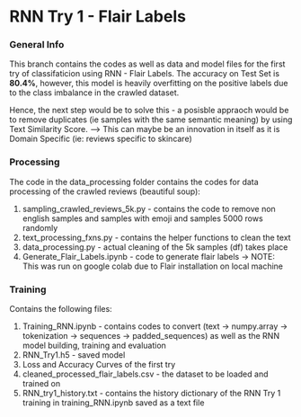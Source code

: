 # RNN Try 1 - Flair Labels

### General Info

This branch contains the codes as well as data and model files for the first try of classifaticion using RNN - Flair Labels. 
The accuracy on Test Set is **80.4%**, however, this model is heavily overfitting on the positive labels due to the class imbalance in the crawled dataset.

Hence, the next step would be to solve this - a posisble appraoch would be to remove duplicates (ie samples with the same semantic meaning) by using Text Similarity Score. --> This can maybe be an innovation in itself as it is Domain Specific (ie: reviews specific to skincare)

### Processing

The code in the data_processing folder contains the codes for data processing of the crawled reviews (beautiful soup):

1. sampling_crawled_reviews_5k.py - contains the code to remove non english samples and samples with emoji and samples 5000 rows randomly
2. text_processing_fxns.py - contains the helper functions to clean the text
3. data_processing.py - actual cleaning of the 5k samples (df) takes place 
4. Generate_Flair_Labels.ipynb - code to generate flair labels -> NOTE: This was run on google colab due to Flair installation on local machine

### Training

Contains the following files:

1. Training_RNN.ipynb - contains codes to convert (text -> numpy.array -> tokenization -> sequences -> padded_sequences) as well as the RNN model building, training and evaluation
2. RNN_Try1.h5 - saved model
3. Loss and Accuracy Curves of the first try
4. cleaned_processed_flair_labels.csv - the dataset to be loaded and trained on
5. RNN_try1_history.txt - contains the history dictionary of the RNN Try 1 training in training_RNN.ipynb saved as a text file
